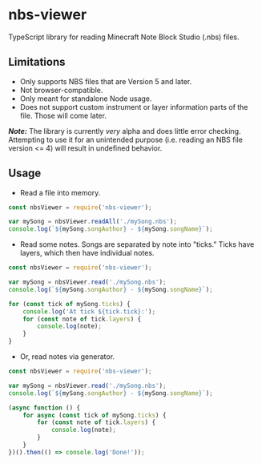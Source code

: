 # nbs-viewer

TypeScript library for reading Minecraft Note Block Studio (.nbs) files.

## Limitations

* Only supports NBS files that are Version 5 and later.
* Not browser-compatible.
* Only meant for standalone Node usage.
* Does not support custom instrument or layer information parts of the file. Those will come later.

***Note:*** The library is currently *very* alpha and does little error checking. Attempting to use it for an unintended purpose (i.e. reading an NBS file version <= 4) will result in undefined behavior.

## Usage

* Read a file into memory.

```javascript
const nbsViewer = require('nbs-viewer');

var mySong = nbsViewer.readAll('./mySong.nbs');
console.log(`${mySong.songAuthor} - ${mySong.songName}`);
```

* Read some notes. Songs are separated by note into "ticks." Ticks have layers, which then have individual notes.

```javascript
const nbsViewer = require('nbs-viewer');

var mySong = nbsViewer.read('./mySong.nbs');
console.log(`${mySong.songAuthor} - ${mySong.songName}`);

for (const tick of mySong.ticks) {
    console.log('At tick ${tick.tick}:');
    for (const note of tick.layers) {
        console.log(note);
    }
}
```

* Or, read notes via generator.

```javascript
const nbsViewer = require('nbs-viewer');

var mySong = nbsViewer.read('./mySong.nbs');
console.log(`${mySong.songAuthor} - ${mySong.songName}`);

(async function () {
    for async (const tick of mySong.ticks) {
        for (const note of tick.layers) {
            console.log(note);
        }
    }
})().then(() => console.log('Done!'));
```
